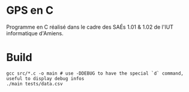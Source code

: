 # GPS en C
Programme en C réalisé dans le cadre des SAÉs 1.01 & 1.02 de l'IUT informatique d'Amiens.

# Build
```console
gcc src/*.c -o main # use -DDEBUG to have the special `d` command, useful to display debug infos
./main tests/data.csv
```